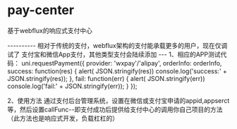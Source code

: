 # pay-center
基于webflux的响应式支付中心

---------- 相对于传统的支付，webflux架构的支付能承载更多的用户，现在仅调试了 支付宝和微信App支付，其他类型支付会陆续添加 ---
1、相应的APP测试代码：
uni.requestPayment({
						provider: 'wxpay'/'alipay',
						orderInfo: orderInfo,
						success: function(res) {
							alert( JSON.stringify(res))
							console.log('success:' + JSON.stringify(res));
						},
						fail: function(err) {
								alert( JSON.stringify(err))
							console.log('fail:' + JSON.stringify(err));
						}
					});


2、使用方法
 通过支付后台管理系统，设置在微信或支付宝申请的appid,appserct等，然后设置callFunc--即支付成功后提供给支付中心的调用你自己项目的方法（此方法也是响应式开发，负载杠杠的）
